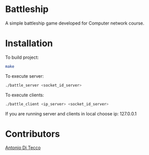 # Battleship
A simple battleship game developed for Computer network course.

# Installation
To build project:

```sh
make
```
To execute server:

```sh
./battle_server <socket_id_server>
```

To execute clients:

```sh
./battle_client <ip_server> <socket_id_server>
```

If you are running server and clients in local choose ip: 127.0.0.1

# Contributors
[Antonio Di Tecco](https://github.com/djqwert)
